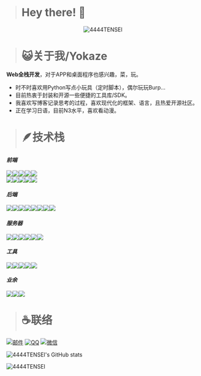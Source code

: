 > # Hey there! 👋

<p align="center">
<img src="https://count.getloli.com/get/@4444TENSEI?theme=gelbooru" alt="4444TENSEI" />
</p>

> # 😺关于我/Yokaze

**Web全栈开发**，对于APP和桌面程序也感兴趣，菜，玩。

- 时不时喜欢用Python写点小玩具（定时脚本），偶尔玩玩Burp...
- 目前热衷于封装和开源一些便捷的工具库/SDK。
- 我喜欢写博客记录思考的过程，喜欢现代化的框架、语言，且热爱开源社区。
- 正在学习日语，目前N3水平，喜欢看动漫。

> # 🪶技术栈

#### *前端*

<div id="language-web" style="display: flex; align-items: start">
  <img
    src="https://img.shields.io/badge/Vue%20js-35495E?style=for-the-badge&logo=vuedotjs&logoColor=4FC08D"
  />
  <img
    src="https://img.shields.io/badge/HTML5-E34F26?style=for-the-badge&logo=html5&logoColor=white"
  />
  <img
    src="https://img.shields.io/badge/JavaScript-323330?style=for-the-badge&logo=javascript&logoColor=F7DF1E"
  />
  <img
    src="https://img.shields.io/badge/TypeScript-007ACC?style=for-the-badge&logo=typescript&logoColor=white"
  />
  <img
    src="https://img.shields.io/badge/CSS3-1ea5d7?style=for-the-badge&logo=css3&logoColor=white"
  />
</div>
<div id="web-framework" style="display: flex; align-items: start">
  <img
    src="https://img.shields.io/badge/nuxt%20js-00C58E?style=for-the-badge&logo=nuxtdotjs&logoColor=white"
  />
  <img
    src="https://img.shields.io/badge/next%20js-000000?style=for-the-badge&logo=nextdotjs&logoColor=white"
  />
  <img
    src="https://img.shields.io/badge/Tailwind_CSS-38B2AC?style=for-the-badge&logo=tailwind-css&logoColor=white"
  />
  <img
    src="https://img.shields.io/badge/Vite-B73BFE?style=for-the-badge&logo=vite&logoColor=FFD62E"
  />
  <img
    src="https://img.shields.io/badge/pnpm-yellow?style=for-the-badge&logo=pnpm&logoColor=white"
  />
</div>

#### *后端*

<div id="language-backend" style="display: flex; align-items: start">
  <img
    src="https://img.shields.io/badge/Go-00ADD8?style=for-the-badge&logo=go&logoColor=white"
  />
  <img
    src="https://img.shields.io/badge/Python-FFD43B?style=for-the-badge&logo=python&logoColor=blue"
  />
  <img
    src="https://img.shields.io/badge/Node%20js-339933?style=for-the-badge&logo=nodedotjs&logoColor=white"
  />
  <img
    src="https://img.shields.io/badge/PHP-777BB4?style=for-the-badge&logo=php&logoColor=white"
  />
  <br/>
  <img
    src="https://img.shields.io/badge/MySQL-005C84?style=for-the-badge&logo=mysql&logoColor=white"
  />
  <img
    src="https://img.shields.io/badge/Sqlite-003B57?style=for-the-badge&logo=sqlite&logoColor=white"
  />
  <img
    src="https://img.shields.io/badge/MongoDB-4EA94B?style=for-the-badge&logo=mongodb&logoColor=white"
  />
  <img
    src="https://img.shields.io/badge/redis-%23DD0031.svg?&style=for-the-badge&logo=redis&logoColor=white"
  />
</div>

#### *服务器*

<div id="server" style="display: flex; align-items: start">
  <img
    src="https://img.shields.io/badge/Linux-FCC624?style=for-the-badge&logo=linux&logoColor=black"
  />
  <img
    src="https://img.shields.io/badge/Ubuntu-E95420?style=for-the-badge&logo=ubuntu&logoColor=white"
  />
  <img
    src="https://img.shields.io/badge/Debian-A81D33?style=for-the-badge&logo=debian&logoColor=whites"
  />
  <img
    src="https://img.shields.io/badge/Kali_Linux-557C94?style=for-the-badge&logo=kali-linux&logoColor=white"
  />
  <img
    src="https://img.shields.io/badge/Nginx-009639?style=for-the-badge&logo=nginx&logoColor=white"
  />
  <img
    src="https://img.shields.io/badge/Apache-D22128?style=for-the-badge&logo=Apache&logoColor=white"
  />
</div>

#### *工具*

<div id="tool-code" style="display: flex; align-items: start">
  <img
    src="https://img.shields.io/badge/VSCode-23a8f2?style=for-the-badge&logo=visual%20studio%20code&logoColor=white"
  />
  <img
    src=" https://img.shields.io/badge/Arduino-0ca1a6?style=for-the-badge&logo=Arduino&logoColor=white"
  />
  <img
    src="https://img.shields.io/badge/burpsuite-423cca?style=for-the-badge&logo=burpsuite&logoColor=white"
  />
  <img
    src="https://img.shields.io/badge/Postman-FF6C37?style=for-the-badge&logo=Postman&logoColor=white"
  />
  <img
    src="https://img.shields.io/badge/Microsoft_Office-D83B01?style=for-the-badge&logo=microsoft-office&logoColor=white"
  />
</div>

#### *业余*

<div id="tool-sys" style="display: flex; align-items: start">
  <img
    src="https://img.shields.io/badge/espressif-E7352C?style=for-the-badge&logo=espressif&logoColor=white"
  />
  <img
    src="https://img.shields.io/badge/Adobe%20Photoshop-31A8FF?style=for-the-badge&logo=Adobe%20Photoshop&logoColor=black"
  />
  <img
    src="https://img.shields.io/badge/Adobe%20after%20affects-CF96FD?style=for-the-badge&logo=Adobe%20after%20effects&logoColor=393665"
  />
</div>

> # :coffee:联络

[![邮件](https://img.shields.io/badge/Gmail-D14836?style=for-the-badge&logo=gmail&logoColor=white)](mailto:2479757568@qq.com)
[![QQ](https://img.shields.io/badge/Tencent_QQ-EB1923?style=for-the-badge&logo=TencentQQ&logoColor=white)](https://testingcf.jsdelivr.net/gh/4444TENSEI/CDN@master/img/contact/qq.webp)
[![微信](https://img.shields.io/badge/WeChat-07C160?style=for-the-badge&logo=wechat&logoColor=white)](https://testingcf.jsdelivr.net/gh/4444TENSEI/CDN@master/img/contact/wechat.webp)

![4444TENSEI's GitHub stats](https://github-readme-stats.vercel.app/api?username=4444TENSEI&show_icons=true&theme=tokyonight)

<img src="https://count.getloli.com/get/@4444TENSEI?theme=rule34" alt="4444TENSEI" />
